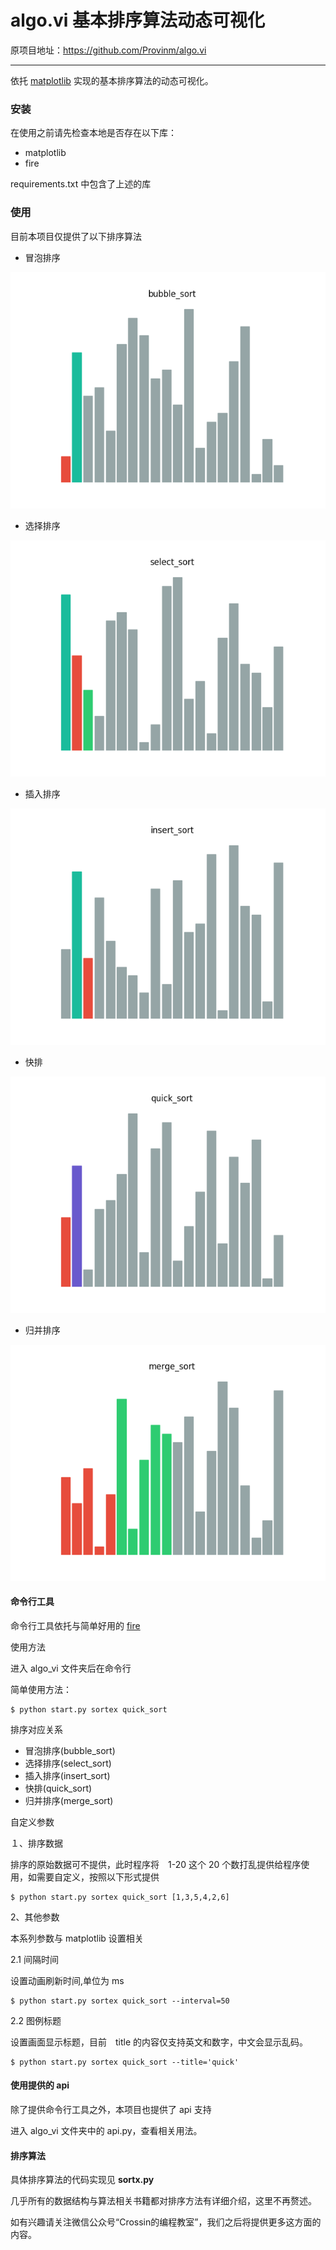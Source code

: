 # algo.vi 基本排序算法动态可视化

原项目地址：https://github.com/Provinm/algo.vi

------

依托 [matplotlib](https://matplotlib.org/) 实现的基本排序算法的动态可视化。

### 安装

在使用之前请先检查本地是否存在以下库：

- matplotlib
- fire

requirements.txt 中包含了上述的库


### 使用

目前本项目仅提供了以下排序算法

- 冒泡排序

![bubble_sort](./gifs/bubble_sort.gif)

- 选择排序

![select_sort](./gifs/select_sort.gif)

- 插入排序

![insert_sort](./gifs/insert_sort.gif)

- 快排

![quick_sort](./gifs/quick_sort.gif)

- 归并排序

![merge_sort](./gifs/merge_sort.gif)

#### 命令行工具

命令行工具依托与简单好用的 [fire](https://github.com/google/python-fire)

使用方法

进入 algo_vi 文件夹后在命令行

简单使用方法：

```  
$ python start.py sortex quick_sort
```

排序对应关系

- 冒泡排序(bubble_sort)
- 选择排序(select_sort)
- 插入排序(insert_sort)
- 快排(quick_sort)
- 归并排序(merge_sort)

自定义参数

１、排序数据

排序的原始数据可不提供，此时程序将　1-20 这个 20 个数打乱提供给程序使用，如需要自定义，按照以下形式提供

```
$ python start.py sortex quick_sort [1,3,5,4,2,6]

```

2、其他参数

本系列参数与 matplotlib 设置相关

2.1 间隔时间

设置动画刷新时间,单位为 ms

```
$ python start.py sortex quick_sort --interval=50

```

2.2 图例标题

设置画面显示标题，目前　title 的内容仅支持英文和数字，中文会显示乱码。

```
$ python start.py sortex quick_sort --title='quick'

```


#### 使用提供的 api 

除了提供命令行工具之外，本项目也提供了 api 支持

进入 algo_vi 文件夹中的 api.py，查看相关用法。

#### 排序算法

具体排序算法的代码实现见 **sortx.py**

几乎所有的数据结构与算法相关书籍都对排序方法有详细介绍，这里不再赘述。

如有兴趣请关注微信公众号“Crossin的编程教室”，我们之后将提供更多这方面的内容。